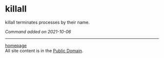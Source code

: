 # killall
killall terminates processes by their name.

*Command added on 2021-10-06*

---

[homepage](../index.html)\
All site content is in the [Public Domain](http://unlicense.org/).
